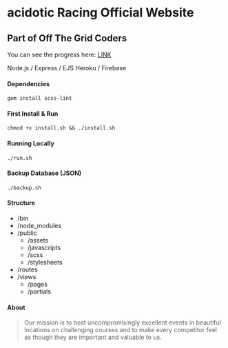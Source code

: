 # acidotic Racing Official Website

## Part of Off The Grid Coders

You can see the progress here: [LINK](https://acidotic.herokuapp.com/)

Node.js / Express / EJS
Heroku / Firebase

#### Dependencies
`gem install scss-lint`

#### First Install & Run
`chmod +x install.sh && ./install.sh`

#### Running Locally
`./run.sh`

#### Backup Database (JSON)
`./backup.sh`

#### Structure
+ /bin
+ /node_modules
+ /public
  - /assets
  - /javascripts
  - /scss
  - /stylesheets
+ /routes
+ /views
  - /pages
  - /partials

#### About

>Our mission is to host uncompromisingly excellent events in beautiful locations on challenging courses and to make every competitor feel as though they are important and valuable to us.
